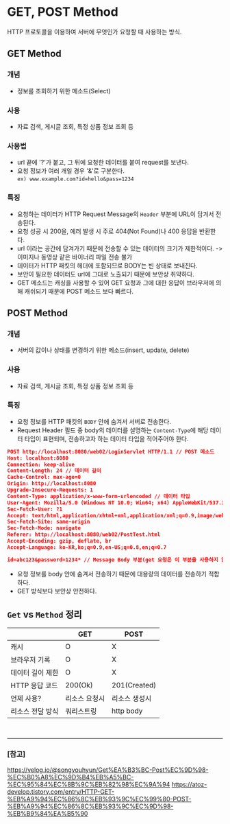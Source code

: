 # GET, POST Method

HTTP 프로토콜을 이용하여 서버에 무엇인가 요청할 때 사용하는 방식.

## GET Method

### 개념

- 정보를 조회하기 위한 메소드(Select)

### 사용

- 자료 검색, 게시글 조회, 특정 상품 정보 조회 등

### 사용법

- url 끝에 '?'가 붙고, 그 뒤에 요청한 데이터를 붙여 request를 보낸다.
- 요청 정보가 여러 개일 경우 '&'로 구분한다.  
  `ex) www.example.com?id=hello&pass=1234`

### 특징

- 요청하는 데이터가 HTTP Request Message의 `Header` 부분에 URL이 담겨서 전송된다.
- 요청 성공 시 200을, 에러 발생 시 주로 404(Not Found)나 400 응답을 반환한다.
- url 이라는 공간에 담겨가기 때문에 전송할 수 있는 데이터의 크기가 제한적이다. -> 이미지나 동영상 같은 바이너리 파일 전송 불가
- 데이터가 HTTP 패킷의 헤더에 포함되므로 BODY는 빈 상태로 보내진다.
- 보안이 필요한 데이터도 url에 그대로 노출되기 때문에 보안상 취약하다.
- GET 메소드는 캐싱을 사용할 수 있어 GET 요청과 그에 대한 응답이 브라우저에 의해 캐쉬되기 때문에 POST 메소드 보다 빠르다.

## POST Method

### 개념

- 서버의 값이나 상태를 변경하기 위한 메소드(insert, update, delete)

### 사용

- 자료 검색, 게시글 조회, 특정 상품 정보 조회 등

### 특징

- 요청 정보를 HTTP 패킷의 `BODY` 안에 숨겨서 서버로 전송한다.
- Request Header 필드 중 body의 데이터를 설명하는 `Content-Type`에 해당 데이터 타입이 표현되며, 전송하고자 하는 데이터 타입을 적어주어야 한다.

```json
POST http://localhost:8080/web02/LoginServlet HTTP/1.1 // POST 메소드
Host: localhost:8080
Connection: keep-alive
Content-Length: 24 // 데이터 길이
Cache-Control: max-age=0
Origin: http://localhost:8080
Upgrade-Insecure-Requests: 1
Content-Type: application/x-www-form-urlencoded // 데이터 타입
User-Agent: Mozilla/5.0 (Windows NT 10.0; Win64; x64) AppleWebKit/537.36 (KHTML, like Gecko) Chrome/79.0.3945.130 Safari/537.36
Sec-Fetch-User: ?1
Accept: text/html,application/xhtml+xml,application/xml;q=0.9,image/webp,image/apng,*/*;q=0.8,application/signed-exchange;v=b3;q=0.9
Sec-Fetch-Site: same-origin
Sec-Fetch-Mode: navigate
Referer: http://localhost:8080/web02/PostTest.html
Accept-Encoding: gzip, deflate, br
Accept-Language: ko-KR,ko;q=0.9,en-US;q=0.8,en;q=0.7

id=abc123&password=1234* // Message Body 부분(get 요청은 이 부분을 사용하지 않음)
```

- 요청 정보를 body 안에 숨겨서 전송하기 때문에 대용량의 데이터를 전송하기 적합하다.
- GET 방식보다 보안상 안전하다.

## `Get` vs `Method` 정리

|                  | GET           | POST          |
| ---------------- | ------------- | ------------- |
| 캐시             | O             | X             |
| 브라우저 기록    | O             | X             |
| 데이터 길이 제한 | O             | X             |
| HTTP 응답 코드   | 200(Ok)       | 201(Created)  |
| 언제 사용?       | 리소스 요청시 | 리소스 생성시 |
| 리소스 전달 방식 | 쿼리스트링    | http body     |

<br/>

---

### [참고]

https://velog.io/@songyouhyun/Get%EA%B3%BC-Post%EC%9D%98-%EC%B0%A8%EC%9D%B4%EB%A5%BC-%EC%95%84%EC%8B%9C%EB%82%98%EC%9A%94
https://atoz-develop.tistory.com/entry/HTTP-GET-%EB%A9%94%EC%86%8C%EB%93%9C%EC%99%80-POST-%EB%A9%94%EC%86%8C%EB%93%9C%EC%9D%98-%EB%B9%84%EA%B5%90
